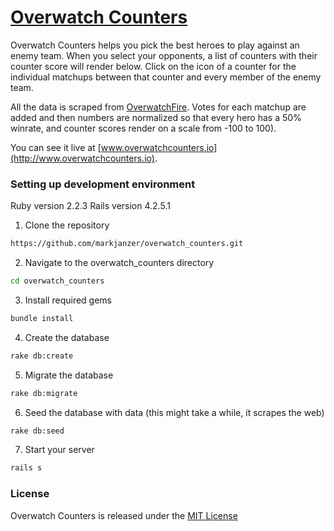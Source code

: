 # [Overwatch Counters](www.overwatchcounters.io)

Overwatch Counters helps you pick the best heroes to play against an enemy team. When you select your opponents, a list of counters with their counter score will render below. Click on the icon of a counter for the individual matchups between that counter and every member of the enemy team.

All the data is scraped from [OverwatchFire](http://www.owfire.com/overwatch/counters). Votes for each matchup are added and then numbers are normalized so that every hero has a 50% winrate, and counter scores render on a scale from -100 to 100).

You can see it live at [www.overwatchcounters.io](http://www.overwatchcounters.io).

### Setting up development environment
Ruby version 2.2.3
Rails version 4.2.5.1

1. Clone the repository
  ```bash
  https://github.com/markjanzer/overwatch_counters.git
  ```

2. Navigate to the overwatch_counters directory
  ```bash
  cd overwatch_counters
  ```

3. Install required gems 
  ```bash
  bundle install
  ```

4. Create the database
  ```bash
  rake db:create
  ```

5. Migrate the database
  ```bash
  rake db:migrate
  ```

6. Seed the database with data (this might take a while, it scrapes the web)
  ```bash
  rake db:seed
  ```

7. Start your server
  ```bash
  rails s
  ```

### License
Overwatch Counters is released under the [MIT License](https://opensource.org/licenses/MIT)